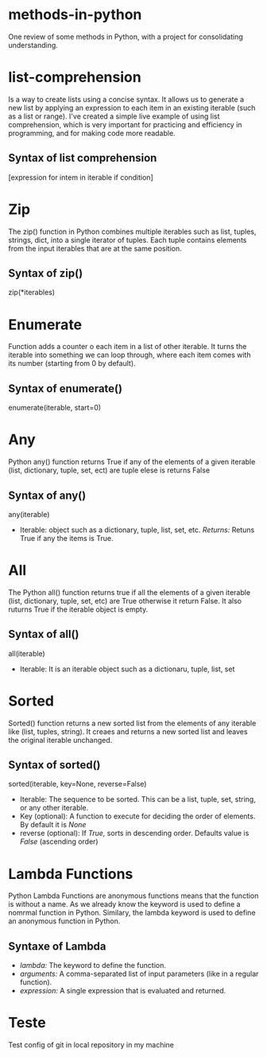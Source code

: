 # methods-in-python
One review of some methods in Python, with a project for consolidating understanding.


# list-comprehension

Is a way to create lists using a concise syntax. It allows us to generate a new list by applying an expression to each item in an existing iterable (such as a list or range).
I've created a simple live example of using list comprehension, which is very important for practicing and efficiency in programming, and for making code more readable.

## Syntax of list comprehension

[expression for intem in iterable if condition]

# Zip 

The zip() function in Python combines multiple iterables such as list, tuples, strings, dict, into a single iterator of tuples. Each tuple contains elements from the input iterables that are at the same position.


## Syntax of zip()

zip(*iterables)

# Enumerate

Function adds a counter o each item in a list of other iterable. It turns the iterable into something we can loop through, where each item comes with its number (starting from 0 by default).

## Syntax of enumerate()

enumerate(iterable, start=0)

# Any

Python any() function returns True if any of the elements of a given iterable (list, dictionary, tuple, set, ect) are tuple elese is returns False

## Syntax of any()

any(iterable)

* Iterable: object such as a dictionary, tuple, list, set, etc.
*Returns:* Retuns True if any the items is True.

# All

The Python all() function returns true if all the elements of a given iterable (list, dictionary, tuple, set, etc) are True otherwise it return False. It also ruturns True if the iterable object is empty.

## Syntax of all()

all(iterable)

* Iterable: It is an iterable object such as a dictionaru, tuple, list, set

# Sorted

Sorted() function returns a new sorted list from the elements of any iterable like (list, tuples, string). It creaes and returns a new sorted list and leaves the original iterable unchanged.

## Syntax of sorted()

sorted(iterable, key=None, reverse=False)

* Iterable: The sequence to be sorted. This can be a list, tuple, set, string, or any other iterable.
* Key (optional): A function to execute for deciding the order of elements. By default it is *None*
* reverse (optional): If *True,* sorts in descending order. Defaults value is *False* (ascending order)

# Lambda Functions

Python Lambda Functions are anonymous functions means that the function is without a name. As we already know the keyword is used to define a nomrmal function in Python. Similary, the lambda keyword is used to define an anonymous function in Python.

## Syntaxe of Lambda

* *lambda:* The keyword to define the function.
* *arguments:* A comma-separated list of input parameters (like in a regular function).
* *expression:* A single expression that is evaluated and returned.

# Teste

Test config of git in local repository in my machine